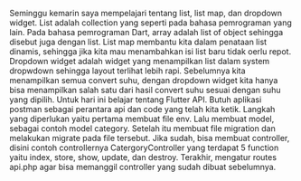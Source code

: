 Seminggu kemarin saya mempelajari tentang list, list map, dan dropdown widget.
List adalah collection yang seperti pada bahasa pemrograman yang lain. Pada bahasa pemrograman Dart, array adalah list of object sehingga disebut juga dengan list. List map membantu kita dalam penataan list dinamis, sehingga jika kita mau menambahkan isi list baru tidak oerlu repot.
Dropdown widget adalah widget yang menampilkan list dalam system dropwdown sehingga layout terlihat lebih rapi. Sebelumnya kita menampilkan semua convert suhu, dengan dropdown widget kita hanya bisa menampilkan salah satu dari hasil convert suhu sesuai dengan suhu yang dipilih.
Untuk hari ini belajar tentang Flutter API. Butuh aplikasi postman sebagai perantara api dan code yang telah kita ketik. Langkah yang diperlukan yaitu pertama membuat file env. Lalu membuat model, sebagai contoh model category. Setelah itu membuat file migration dan melakukan migrate pada file tersebut. Jika sudah, bisa membuat controller, disini contoh controllernya CatergoryController yang terdapat 5 function yaitu index, store, show, update, dan destroy. Terakhir, mengatur routes api.php agar bisa memanggil controller yang sudah dibuat sebelumnya.
